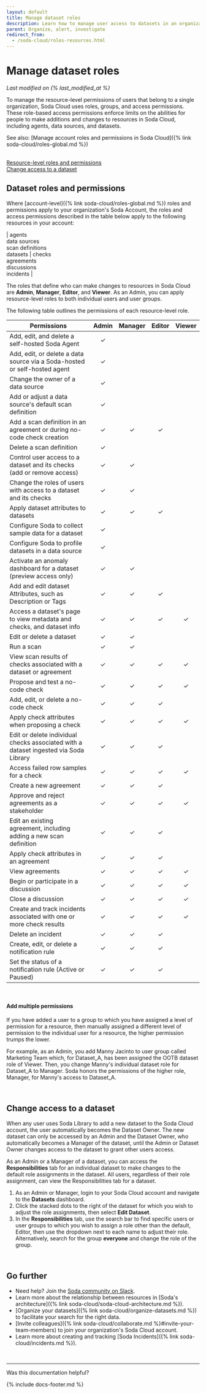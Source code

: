 ```yaml
---
layout: default
title: Manage dataset roles
description: Learn how to manage user access to datasets in an organization's Soda Cloud account.
parent: Organize, alert, investigate
redirect_from:
  - /soda-cloud/roles-resources.html
---
```


# Manage dataset roles
*Last modified on {% last_modified_at %}*

To manage the resource-level permissions of users that belong to a single organization, Soda Cloud uses roles, groups, and access permissions. These role-based access permissions enforce limits on the abilities for people to make additions and changes to resources in Soda Cloud, including agents, data sources, and datasets.

See also: [Manage account roles and permissions in Soda Cloud]({% link soda-cloud/roles-global.md %})
<br /><br />

[Resource-level roles and permissions](#resource-level-roles-and-permissions)<br />
[Change access to a dataset](#change-access-to-a-dataset)<br />

## Dataset roles and permissions

Where [account-level]({% link soda-cloud/roles-global.md %}) roles and permissions apply to your organization's Soda Account, the roles and access permissions described in the table below apply to the following resources in your account:

| agents<br/> data sources<br/> scan definitions<br/> datasets | checks<br/> agreements<br/> discussions<br/> incidents |

The roles that define who can make changes to resources in Soda Cloud are **Admin**, **Manager**, **Editor**, and **Viewer**. As an Admin, you can apply resource-level roles to both individual users and user groups. 

The following table outlines the permissions of each resource-level role. 

| Permissions                                                                | Admin | Manager  | Editor | Viewer |
|----------------------------------------------------------------------------|:-----:|:--------:|:------:|:------:|
| Add, edit, and delete a self-hosted Soda Agent                             |   ✓   |          |        |        |
| Add, edit, or delete a data source via a Soda-hosted or self-hosted agent  |   ✓   |          |        |        |
| Change the owner of a data source                                          |   ✓   |          |        |        |
| Add or adjust a data source's default scan definition                      |   ✓   |          |        |        |
| Add a scan definition in an agreement or during no-code check creation     |   ✓   |    ✓     |    ✓   |        |
| Delete a scan definition                                                   |   ✓   |          |        |        |
| Control user access to a dataset and its checks (add or remove access)     |   ✓   |    ✓     |        |        |
| Change the roles of users with access to a dataset and its checks          |   ✓   |    ✓     |        |        |
| Apply dataset attributes to datasets                                       |   ✓   |    ✓     |    ✓   |        |
| Configure Soda to collect sample data for a dataset                        |   ✓   |          |        |        |
| Configure Soda to profile datasets in a data source                        |   ✓   |          |        |        |
| Activate an anomaly dashboard for a dataset (preview access only)          |   ✓   |    ✓     |        |        |
| Add and edit dataset Attributes, such as Description or Tags               |   ✓   |    ✓     |    ✓   |        |
| Access a dataset's page to view metadata and checks, and dataset info      |   ✓   |    ✓     |    ✓   |    ✓   |
| Edit or delete a dataset                                                   |   ✓   |    ✓     |        |        |
| Run a scan                                                                 |   ✓   |    ✓     |        |        |
| View scan results of checks associated with a dataset or agreement         |   ✓   |    ✓     |    ✓   |    ✓   |
| Propose and test a no-code check                                           |   ✓   |    ✓     |    ✓   |    ✓   |
| Add, edit, or delete a no-code check                                       |   ✓   |    ✓     |    ✓   |        |
| Apply check attributes when proposing a check                              |   ✓   |    ✓     |    ✓   |    ✓   |
| Edit or delete individual checks associated with a dataset ingested via Soda Library |   ✓   |    ✓     |    ✓   |        |
| Access failed row samples for a check                                      |   ✓   |    ✓     |    ✓   |    ✓   |
| Create a new agreement                                                     |   ✓   |    ✓     |    ✓   |        |
| Approve and reject agreements as a stakeholder                             |   ✓   |    ✓     |    ✓   |    ✓   |
| Edit an existing agreement, including adding a new scan definition         |   ✓   |    ✓     |    ✓   |        |
| Apply check attributes in an agreement                                     |   ✓   |    ✓     |    ✓   |        |
| View agreements                                                            |   ✓   |    ✓     |    ✓   |    ✓   |
| Begin or participate in a discussion                                       |   ✓   |    ✓     |    ✓   |    ✓   |
| Close a discussion                                                         |   ✓   |    ✓     |    ✓   |    ✓   |
| Create and track incidents associated with one or more check results       |   ✓   |    ✓     |    ✓   |    ✓   |
| Delete an incident                                                         |   ✓   |    ✓     |    ✓   |        |
| Create, edit, or delete a notification rule                                |   ✓   |    ✓     |    ✓   |        |
| Set the status of a notification rule (Active or Paused)                   |   ✓   |    ✓     |    ✓   |        |

<br/>

#### Add multiple permissions

If you have added a user to a group to which you have assigned a level of permission for a resource, then manually assigned a different level of permission to the individual user for a resource, the higher permission trumps the lower. 

For example, as an Admin, you add Manny Jacinto to user group called Marketing Team which, for Dataset_A, has been assigned the OOTB dataset role of Viewer. Then, you change Manny's individual dataset role for Dataset_A to Manager. Soda honors the permissions of the higher role, Manager, for Manny's access to Dataset_A.

<br />

## Change access to a dataset

When any user uses Soda Library to add a new dataset to the Soda Cloud account, the user automatically becomes the Dataset Owner. The new dataset can only be accessed by an Admin and the Dataset Owner, who automatically becomes a Manager of the dataset, until the Admin or Dataset Owner changes access to the dataset to grant other users access.

As an Admin or a Manager of a dataset, you can access the **Responsibilities** tab for an individual dataset to make changes to the default role assignments in the dataset. All users, regardless of their role assignment, can view the Responsibilities tab for a dataset.

1. As an Admin or Manager, login to your Soda Cloud account and navigate to the **Datasets** dashboard.
2. Click the stacked dots to the right of the dataset for which you wish to adjust the role assignments, then select **Edit Dataset**.
3. In the **Responsibilities** tab, use the search bar to find specific users or user groups to which you wish to assign a role other than the default, Editor, then use the dropdown next to each name to adjust their role. <br /> Alternatively, search for the group **everyone** and change the role of the group.

<br />

## Go further

* Need help? Join the <a href="https://community.soda.io/slack" target="_blank"> Soda community on Slack</a>.
* Learn more about the relationship between resources in [Soda's architecture]({% link soda-cloud/soda-cloud-architecture.md %}).
* [Organize your datasets]({% link soda-cloud/organize-datasets.md %}) to facilitate your search for the right data.
* [Invite colleagues]({% link soda-cloud/collaborate.md %}#invite-your-team-members) to join your organization's Soda Cloud account.
* Learn more about creating and tracking [Soda Incidents]({% link soda-cloud/incidents.md %}).
<br />

---

Was this documentation helpful?

<!-- LikeBtn.com BEGIN -->
<span class="likebtn-wrapper" data-theme="tick" data-i18n_like="Yes" data-ef_voting="grow" data-show_dislike_label="true" data-counter_zero_show="true" data-i18n_dislike="No"></span>
<script>(function(d,e,s){if(d.getElementById("likebtn_wjs"))return;a=d.createElement(e);m=d.getElementsByTagName(e)[0];a.async=1;a.id="likebtn_wjs";a.src=s;m.parentNode.insertBefore(a, m)})(document,"script","//w.likebtn.com/js/w/widget.js");</script>
<!-- LikeBtn.com END -->

{% include docs-footer.md %}